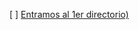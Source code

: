 [ ] [Entramos al 1er directorio)](https://code.tutsplus.com/es/tutorials/how-to-use-map-filter-reduce-in-javascript--cms-26209)